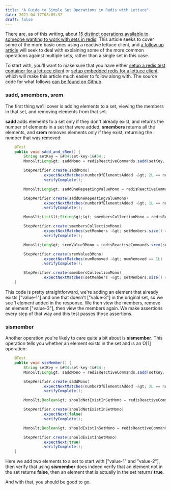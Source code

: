 ```yaml
---
title: "A Guide to Simple Set Operations in Redis with Lettuce"
date: 2021-04-17T08:09:37
draft: false
---
```


There are, as of this writing, about [15 distinct operations available to someone wanting to work with sets in redis](https://redis.io/commands/#set). This article seeks to cover some of the more basic ones using a reactive lettuce client, and [a follow up article](https://nickolasfisher.com/blog/A-Guide-to-Operating-on-Multiple-Sets-in-Redis-with-Lettuce) will seek to deal with explaining some of the more common operations against multiple sets, rather than a single set in this case.

To start with, you&#39;ll want to make sure that you have either [setup a redis test container for a lettuce client](https://nickolasfisher.com/blog/How-to-use-a-Redis-Test-Container-with-LettuceSpring-Boot-Webflux) or [setup embedded redis for a lettuce client](https://nickolasfisher.com/blog/How-to-use-Embedded-Redis-to-Test-a-Lettuce-Client-in-Spring-Boot-Webflux), which will make this article much easier to follow along with. The source code for what follows [can be found on Github](https://github.com/nfisher23/reactive-programming-webflux).

### sadd, smembers, srem

The first thing we&#39;ll cover is adding elements to a set, viewing the members in that set, and removing elements from that set.

**sadd** adds elements to a set only if they don&#39;t already exist, and returns the number of elements in a set that were added, **smembers** returns all the elements, and **srem** removes elements only if they exist, returning the number that was removed:

```java
    @Test
    public void sAdd_and_sRem() {
        String setKey = &#34;set-key-1&#34;;
        Mono&lt;Long&gt; saddMono = redisReactiveCommands.sadd(setKey, &#34;value-1&#34;, &#34;value-2&#34;);

        StepVerifier.create(saddMono)
                .expectNextMatches(numberOfElementsAdded -&gt; 2L == numberOfElementsAdded)
                .verifyComplete();

        Mono&lt;Long&gt; saddOneRepeatingValueMono = redisReactiveCommands.sadd(setKey, &#34;value-1&#34;, &#34;value-3&#34;);

        StepVerifier.create(saddOneRepeatingValueMono)
                .expectNextMatches(numberOfElementsAdded -&gt; 1L == numberOfElementsAdded)
                .verifyComplete();

        Mono&lt;List&lt;String&gt;&gt; smembersCollectionMono = redisReactiveCommands.smembers(setKey).collectList();

        StepVerifier.create(smembersCollectionMono)
                .expectNextMatches(setMembers -&gt; setMembers.size() == 3 &amp;&amp; setMembers.contains(&#34;value-3&#34;))
                .verifyComplete();

        Mono&lt;Long&gt; sremValue3Mono = redisReactiveCommands.srem(setKey, &#34;value-3&#34;);

        StepVerifier.create(sremValue3Mono)
                .expectNextMatches(numRemoved -&gt; numRemoved == 1L)
                .verifyComplete();

        StepVerifier.create(smembersCollectionMono)
                .expectNextMatches(setMembers -&gt; setMembers.size() == 2 &amp;&amp; !setMembers.contains(&#34;value-3&#34;));
    }

```

This code is pretty straightforward, we&#39;re adding an element that already exists \[&#34;value-1&#34;\] and one that doesn&#39;t \[&#34;value-3&#34;\] in the original set, so we see 1 element added in the response. We then view the members, remove an element \[&#34;value-3&#34;\], then view the members again. We make assertions every step of that way and this test passes those assertions.

### sismember

Another operation you&#39;re likely to care quite a bit about is **sismember**. This operation tells you whether an element exists in the set and is an O\[1\] operation:

```java
    @Test
    public void sisMember() {
        String setKey = &#34;set-key-1&#34;;
        Mono&lt;Long&gt; saddMono = redisReactiveCommands.sadd(setKey, &#34;value-1&#34;, &#34;value-2&#34;);

        StepVerifier.create(saddMono)
                .expectNextMatches(numberOfElementsAdded -&gt; 2L == numberOfElementsAdded)
                .verifyComplete();

        Mono&lt;Boolean&gt; shouldNotExistInSetMono = redisReactiveCommands.sismember(setKey, &#34;value-3&#34;);

        StepVerifier.create(shouldNotExistInSetMono)
                .expectNext(false)
                .verifyComplete();

        Mono&lt;Boolean&gt; shouldExistInSetMono = redisReactiveCommands.sismember(setKey, &#34;value-2&#34;);

        StepVerifier.create(shouldExistInSetMono)
                .expectNext(true)
                .verifyComplete();
    }

```

Here we add two elements to a set to start with \[&#34;value-1&#34; and &#34;value-2&#34;\], then verify that using **sismember** does indeed verify that an element not in the set returns **false**, then an element that is actually in the set returns **true**.

And with that, you should be good to go.
